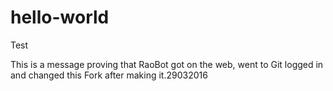 # hello-world
Test

This is a message proving that RaoBot got on the web, went to Git logged in and changed this Fork after making it.29032016
